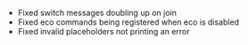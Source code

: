- Fixed switch messages doubling up on join
- Fixed eco commands being registered when eco is disabled
- Fixed invalid placeholders not printing an error